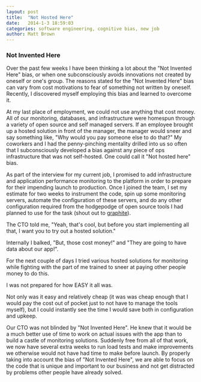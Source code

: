 ```yaml
---
layout: post
title:  "Not Hosted Here"
date:   2014-1-3 18:59:03
categories: software engineering, cognitive bias, new job
author: Matt Brown
---
```


### Not Invented Here

Over the past few weeks I have been thinking a lot about the "Not Invented Here" bias, or when one subconsciously avoids innovations not created by oneself or one's group. The reasons stated for the "Not Invented Here" bias can vary from cost motivations to fear of something not written by oneself. Recently, I discovered myself employing this bias and learned to overcome it. 

At my last place of employment, we could not use anything that cost money. All of our monitoring, databases, and infrastructure were homespun through a variety of open source and self managed servers. If an employee brought up a hosted solution in front of the manager, the manager would sneer and say something like, "Why would you pay someone else to do that?" My coworkers and I had the penny-pinching mentality drilled into us so often that I subconsciously developed a bias against any piece of ops infrastructure that was not self-hosted. One could call it "Not hosted here" bias. 

As part of the interview for my current job, I promised to add infrastructure and application performance monitoring to the platform in order to prepare for their impending launch to production. Once I joined the team, I set my estimate for two weeks to instrument the code, spin up some monitoring servers, automate the configuration of these servers, and do any other configuration required from the hodgepodge of open source tools I had planned to use for the task (shout out to [graphite](http://graphite.wikidot.com/)). 

The CTO told me, "Yeah, that's cool, but before you start implementing all that, I want you to try out a hosted solution." 

Internally I balked, "But, those cost money!" and "They are going to have data about our app!". 

For the next couple of days I tried various hosted solutions for monitoring while fighting with the part of me trained to sneer at paying other people money to do this. 

I was not prepared for how EASY it all was. 

Not only was it easy and relatively cheap (it was was cheap enough that I would pay the cost out of pocket just to not have to manage the tools myself), but I could instantly see the time I would save both in configuration and upkeep. 

Our CTO was not blinded by "Not Invented Here". He knew that it would be a much better use of time to work on actual issues with the app than to build a castle of monitoring solutions. Suddenly free from all of that work, we now have several extra weeks to run load tests and make improvements we otherwise would not have had time to make before launch. By properly taking into account the bias of "Not Invented Here", we are able to focus on the code that is unique and important to our business and not get distracted by problems other people have already solved. 
